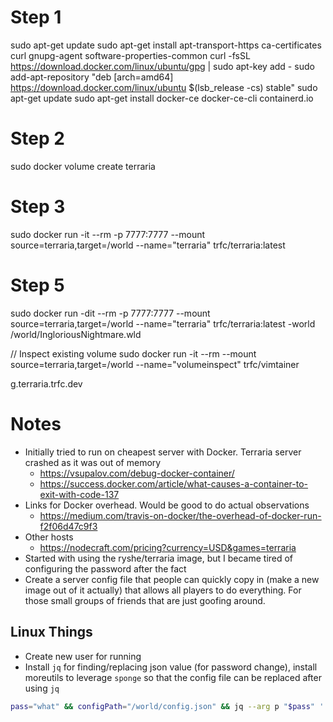 # Step 1
sudo apt-get update
sudo apt-get install apt-transport-https ca-certificates curl gnupg-agent software-properties-common
curl -fsSL https://download.docker.com/linux/ubuntu/gpg | sudo apt-key add -
sudo add-apt-repository "deb [arch=amd64] https://download.docker.com/linux/ubuntu $(lsb_release -cs) stable"
sudo apt-get update
sudo apt-get install docker-ce docker-ce-cli containerd.io

# Step 2
sudo docker volume create terraria

# Step 3
sudo docker run -it --rm -p 7777:7777 --mount source=terraria,target=/world --name="terraria" trfc/terraria:latest

# Step 5
sudo docker run -dit --rm -p 7777:7777 --mount source=terraria,target=/world --name="terraria" trfc/terraria:latest -world /world/IngloriousNightmare.wld

// Inspect existing volume
sudo docker run -it --rm --mount source=terraria,target=/world --name="volumeinspect" trfc/vimtainer 


g.terraria.trfc.dev

# Notes

* Initially tried to run on cheapest server with Docker. Terraria server crashed as it was out of memory
  * https://vsupalov.com/debug-docker-container/
  * https://success.docker.com/article/what-causes-a-container-to-exit-with-code-137
* Links for Docker overhead. Would be good to do actual observations
  * https://medium.com/travis-on-docker/the-overhead-of-docker-run-f2f06d47c9f3
* Other hosts
  * https://nodecraft.com/pricing?currency=USD&games=terraria
* Started with using the ryshe/terraria image, but I became tired of configuring the password after the fact
* Create a server config file that people can quickly copy in (make a new image out of it actually) that allows all players to do everything. For those small groups of friends that are just goofing around.

 ## Linux Things
 
 * Create new user for running
 * Install `jq` for finding/replacing json value (for password change), install moreutils to leverage `sponge` so that the config file can be replaced after using `jq`
 
```bash 
pass="what" && configPath="/world/config.json" && jq --arg p "$pass" '.ServerPassword=$p' $configPath | sponge $configPath
```
